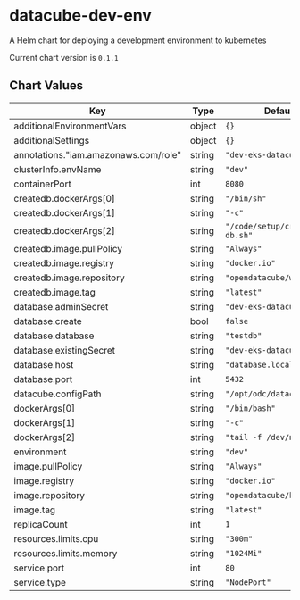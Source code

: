 datacube-dev-env
================
A Helm chart for deploying a development environment to kubernetes

Current chart version is `0.1.1`





## Chart Values

| Key | Type | Default | Description |
|-----|------|---------|-------------|
| additionalEnvironmentVars | object | `{}` |  |
| additionalSettings | object | `{}` |  |
| annotations."iam.amazonaws.com/role" | string | `"dev-eks-datacube-wms"` |  |
| clusterInfo.envName | string | `"dev"` |  |
| containerPort | int | `8080` |  |
| createdb.dockerArgs[0] | string | `"/bin/sh"` |  |
| createdb.dockerArgs[1] | string | `"-c"` |  |
| createdb.dockerArgs[2] | string | `"/code/setup/create-db.sh"` |  |
| createdb.image.pullPolicy | string | `"Always"` |  |
| createdb.image.registry | string | `"docker.io"` |  |
| createdb.image.repository | string | `"opendatacube/wms"` |  |
| createdb.image.tag | string | `"latest"` |  |
| database.adminSecret | string | `"dev-eks-datacube"` |  |
| database.create | bool | `false` |  |
| database.database | string | `"testdb"` |  |
| database.existingSecret | string | `"dev-eks-datacube"` |  |
| database.host | string | `"database.local"` |  |
| database.port | int | `5432` |  |
| datacube.configPath | string | `"/opt/odc/datacube.conf"` |  |
| dockerArgs[0] | string | `"/bin/bash"` |  |
| dockerArgs[1] | string | `"-c"` |  |
| dockerArgs[2] | string | `"tail -f /dev/null"` |  |
| environment | string | `"dev"` |  |
| image.pullPolicy | string | `"Always"` |  |
| image.registry | string | `"docker.io"` |  |
| image.repository | string | `"opendatacube/k8s-dev"` |  |
| image.tag | string | `"latest"` |  |
| replicaCount | int | `1` |  |
| resources.limits.cpu | string | `"300m"` |  |
| resources.limits.memory | string | `"1024Mi"` |  |
| service.port | int | `80` |  |
| service.type | string | `"NodePort"` |  |
